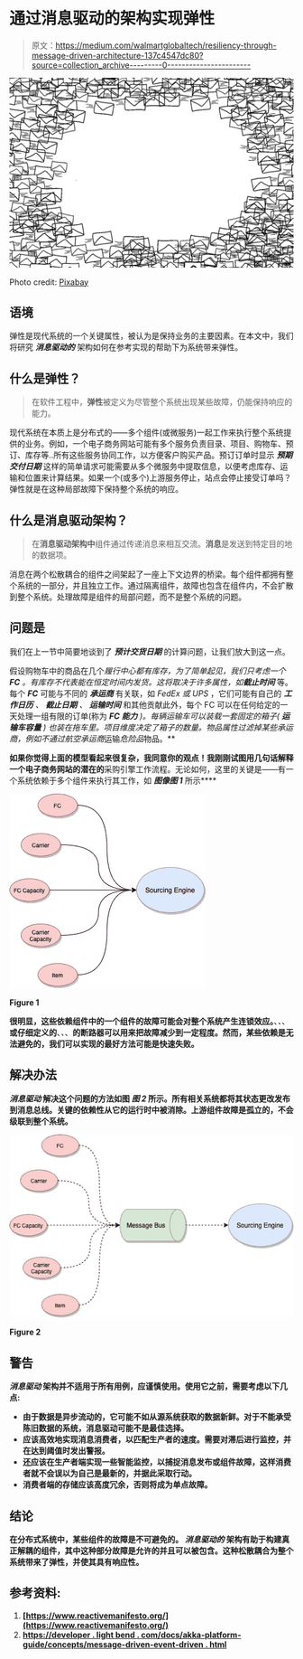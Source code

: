 # 通过消息驱动的架构实现弹性

> 原文：<https://medium.com/walmartglobaltech/resiliency-through-message-driven-architecture-137c4547dc80?source=collection_archive---------0----------------------->

![](img/118af029a118ed50e0a2ca0b9f207914.png)

Photo credit: [Pixabay](https://pixabay.com/illustrations/letters-envelope-news-message-5614727/)

## 语境

弹性是现代系统的一个关键属性，被认为是保持业务的主要因素。在本文中，我们将研究 ***消息驱动的*** 架构如何在参考实现的帮助下为系统带来弹性。

## 什么是弹性？

> 在软件工程中，**弹性**被定义为尽管整个系统出现某些故障，仍能保持响应的能力。

现代系统在本质上是分布式的——多个组件(或微服务)一起工作来执行整个系统提供的业务。例如，一个电子商务网站可能有多个服务负责目录、项目、购物车、预订、库存等..所有这些服务协同工作，以方便客户购买产品。预订订单时显示 ***预期交付日期*** 这样的简单请求可能需要从多个微服务中提取信息，以便考虑库存、运输和位置来计算结果。如果一个(或多个)上游服务停止，站点会停止接受订单吗？弹性就是在这种局部故障下保持整个系统的响应。

## 什么是消息驱动架构？

> 在**消息驱动架构中**组件通过传递消息来相互交流。**消息**是发送到特定目的地的数据项。

消息在两个松散耦合的组件之间架起了一座上下文边界的桥梁。每个组件都拥有整个系统的一部分，并且独立工作。通过隔离组件，故障也包含在组件内，不会扩散到整个系统。处理故障是组件的局部问题，而不是整个系统的问题。

## 问题是

我们在上一节中简要地谈到了 ***预计交货日期*** 的计算问题，让我们放大到这一点。

假设购物车中的商品在几个*履行中心都有库存，为了简单起见，我们只考虑一个 ***FC*** 。有库存不代表能在恒定时间内发货。这将取决于许多属性，如****截止时间*** 等。每个 ***FC*** 可能与不同的 ***承运商*** 有关联，如 *FedEx 或 UPS* ，它们可能有自己的 ***工作日历*** *、* ***截止日期*** *、* ***运输时间*** 和其他贡献此外，每个 FC 可以在任何给定的一天处理一组有限的订单(称为 ***FC 能力*** *)。*每辆运输车可以装载一套固定的箱子( ***运输车容量*** *)* 也装在拖车里。项目维度决定了箱子的数量。物品属性过滤掉某些承运商，例如不通过*航空承运商*运输*危险品*物品。**

**如果你觉得上面的模型看起来很复杂，我同意你的观点！我刚刚试图用几句话解释一个电子商务网站的潜在的**采购引擎工作流程。无论如何，这里的关键是——有一个系统依赖于多个组件来执行其工作，如 ***图像图 1*** 所示****

**![](img/08ba5090cc6bb833662264dc47e4ff51.png)**

**Figure 1**

**很明显，这些依赖组件中的一个组件的故障可能会对整个系统产生连锁效应。**、*、*、**或仔细定义的**、*、*、**的断路器可以用来把故障减少到一定程度。然而，某些依赖是无法避免的，我们可以实现的最好方法可能是快速失败。**

## **解决办法**

*****消息驱动*** 解决这个问题的方法如图 ***图 2*** 所示。所有相关系统都将其状态更改发布到消息总线。**关键的依赖性从它的运行时中被消除。上游组件故障是孤立的，不会级联到整个系统。****

**![](img/20351506ed2aeecaaeaa836141fbf0c2.png)**

**Figure 2**

## **警告**

*****消息驱动*** 架构并不适用于所有用例，应谨慎使用。使用它之前，需要考虑以下几点:**

*   **由于数据是异步流动的，它可能不如从源系统获取的数据新鲜。对于不能承受陈旧数据的系统，消息驱动可能不是最佳选择。**
*   **应该高效地实现消息消费者，以匹配生产者的速度。需要对滞后进行监控，并在达到阈值时发出警报。**
*   **还应该在生产者端实现一些智能监控，以捕捉消息发布或组件故障，这样消费者就不会误以为自己是最新的，并据此采取行动。**
*   **消费者端的存储应该高度冗余，否则将成为单点故障。**

## **结论**

**在分布式系统中，某些组件的故障是不可避免的。 ***消息驱动的*** 架构有助于构建真正解耦的组件，其中这种部分故障是允许的并且可以被包含。这种松散耦合为整个系统带来了弹性，并使其具有响应性。**

## **参考资料:**

1.  **[https://www.reactivemanifesto.org/](https://www.reactivemanifesto.org/)**
2.  **[https://developer . light bend . com/docs/akka-platform-guide/concepts/message-driven-event-driven . html](https://developer.lightbend.com/docs/akka-platform-guide/concepts/message-driven-event-driven.html)**
